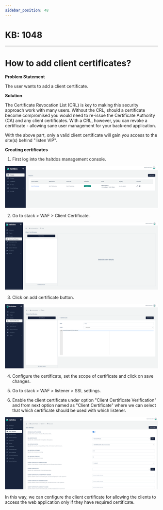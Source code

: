 ```yaml
---
sidebar_position: 48
---
```


# KB: 1048
-----------

# How to add client certificates?

**Problem Statement**

The user wants to add a client certificate.

**Solution**

The Certificate Revocation List (CRL) is key to making this security approach work with many users. Without the CRL, should a certificate become compromised you would need to re-issue the Certificate Authority (CA) and any client certificates. With a CRL, however, you can revoke a certificate - allowing sane user management for your back-end application.

With the above part, only a valid client certificate will gain you access to the site(s) behind "listen VIP". 

**Creating certificates**

1. First log into the haltdos management console.

![kb-1048](/img/waf/v6/kb/d1.png)

2. Go to stack > WAF > Client Certificate.

![kb-1048](/img/waf/v6/kb/client.png)

3. Click on add certificate button.

![kb-1048](/img/waf/v6/kb/addcerti.png)

4. Configure the certificate, set the scope of certificate and click on save changes.

5. Go to stack > WAF > listener > SSL settings.
 
6. Enable the client certificate under option "Client Certificate Verification" and from next option named as "Client Certificate" where we can select that which certificate should be used with which listener.

![kb-1048](/img/waf/v6/kb/certi.png)


In this way, we can configure the client certificate for allowing the clients to access the web application only if they have required certificate.

